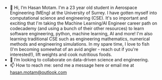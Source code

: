 - 👋 Hi, I’m Hasan Motam. I'm a 23 year old student in Aerospace Engineering (MEng) at the University of Surrey. I have gotten myself into computational science and engineering (CSE). It's so important and exciting that I'm taking the Machine Learning/AI Engineer career path on codecademy (and using a bunch of their other resources) to learn software engineering, python, machine learning, AI and more! I'm also learning traditional CSE such as engineering mathematics, numerical methods and engineering simulations. In my spare time, I love to fish (I'm becoming somewhat of an avid angler - reach out if you're interested!), lift weights and cook nutritious foods.
- 💞️ I’m looking to collaborate on data-driven science and engineering.
- 📫 How to reach me: send me a message here or email me at hasan.motam@outlook.com

<!---
HasMotam/HasMotam is a ✨ special ✨ repository because its `README.md` (this file) appears on your GitHub profile.
You can click the Preview link to take a look at your changes.
--->
